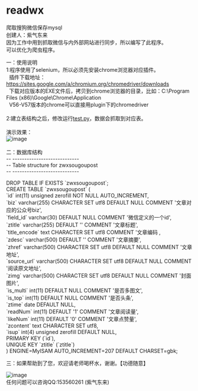 # readwx
爬取搜狗微信保存mysql<br>
创建人：紫气东来<br>
因为工作中用到抓取微信与内外部网站进行同步，所以编写了此程序。<br>
可以优化为爬虫程序。<br>


一：使用说明<br>
1:程序使用了selenium，所以必须先安装chrome浏览器对应插件。<br>
&nbsp;&nbsp;插件下载地址：https://sites.google.com/a/chromium.org/chromedriver/downloads<br>
&nbsp;&nbsp;下载对应版本的EXE文件后，拷贝到chrome浏览器的目录，比如：C:\Program Files (x86)\Google\Chrome\Application<br>
&nbsp;&nbsp;V56-V57版本的chrome可以直接用plugin下的chromedriver<br>
<br>
2:建立表结构之后，修改运行<a href="https://github.com/xocom/readwx/blob/master/test.py" target="_blank">test.py</a>，数据会抓取到对应表。<br>
<br>
演示效果：<br>
![image](https://github.com/xocom/readwx/blob/master/screenshots/show1.png)
<br><br>
二：数据库结构<br>
-- ----------------------------<br>
-- Table structure for zwxsougoupost<br>
-- ----------------------------<br>
<p>
DROP TABLE IF EXISTS `zwxsougoupost`;<br>
CREATE TABLE `zwxsougoupost` (<br>
  `id` int(11) unsigned zerofill NOT NULL AUTO_INCREMENT,<br>
  `biz` varchar(255) CHARACTER SET utf8 DEFAULT NULL COMMENT '文章对应的公众号biz',<br>
  `field_id` varchar(30) DEFAULT NULL COMMENT '微信定义的一个id',<br>
  `ztitle` varchar(255) DEFAULT '' COMMENT '文章标题',<br>
  `title_encode` text CHARACTER SET utf8 COMMENT '文章编码 ,<br>
  `zdesc` varchar(500) DEFAULT '' COMMENT '文章摘要',<br>
  `zhref` varchar(500) CHARACTER SET utf8 DEFAULT NULL COMMENT '文章地址',<br>
  `source_url` varchar(500) CHARACTER SET utf8 DEFAULT NULL COMMENT '阅读原文地址',<br>
  `zimg` varchar(500) CHARACTER SET utf8 DEFAULT NULL COMMENT '封面图片',<br>
  `is_multi` int(11) DEFAULT NULL COMMENT '是否多图文',<br>
  `is_top` int(11) DEFAULT NULL COMMENT '是否头条',<br>
  `ztime` date DEFAULT NULL,<br>
  `readNum` int(11) DEFAULT '1' COMMENT '文章阅读量',<br>
  `likeNum` int(11) DEFAULT '0' COMMENT '文章点赞量',<br>
  `zcontent` text CHARACTER SET utf8,<br>
  `isup` int(4) unsigned zerofill DEFAULT NULL,<br>
  PRIMARY KEY (`id`),<br>
  UNIQUE KEY `ztitle` (`ztitle`)<br>
) ENGINE=MyISAM AUTO_INCREMENT=207 DEFAULT CHARSET=gbk;<br>
</p>
三：如果帮助到了您，欢迎请老师喝杯水，谢谢。【功德随意】<br>

![image](https://github.com/xocom/readwx/blob/master/screenshots/pay.png)
<br>
任何问题可以咨询QQ:153560261 (紫气东来)<br>